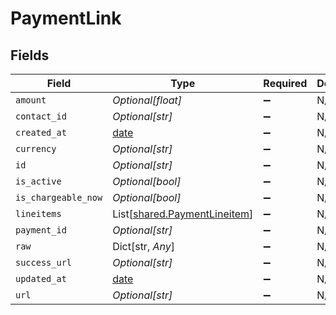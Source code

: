 # PaymentLink


## Fields

| Field                                                                  | Type                                                                   | Required                                                               | Description                                                            |
| ---------------------------------------------------------------------- | ---------------------------------------------------------------------- | ---------------------------------------------------------------------- | ---------------------------------------------------------------------- |
| `amount`                                                               | *Optional[float]*                                                      | :heavy_minus_sign:                                                     | N/A                                                                    |
| `contact_id`                                                           | *Optional[str]*                                                        | :heavy_minus_sign:                                                     | N/A                                                                    |
| `created_at`                                                           | [date](https://docs.python.org/3/library/datetime.html#date-objects)   | :heavy_minus_sign:                                                     | N/A                                                                    |
| `currency`                                                             | *Optional[str]*                                                        | :heavy_minus_sign:                                                     | N/A                                                                    |
| `id`                                                                   | *Optional[str]*                                                        | :heavy_minus_sign:                                                     | N/A                                                                    |
| `is_active`                                                            | *Optional[bool]*                                                       | :heavy_minus_sign:                                                     | N/A                                                                    |
| `is_chargeable_now`                                                    | *Optional[bool]*                                                       | :heavy_minus_sign:                                                     | N/A                                                                    |
| `lineitems`                                                            | List[[shared.PaymentLineitem](../../models/shared/paymentlineitem.md)] | :heavy_minus_sign:                                                     | N/A                                                                    |
| `payment_id`                                                           | *Optional[str]*                                                        | :heavy_minus_sign:                                                     | N/A                                                                    |
| `raw`                                                                  | Dict[str, *Any*]                                                       | :heavy_minus_sign:                                                     | N/A                                                                    |
| `success_url`                                                          | *Optional[str]*                                                        | :heavy_minus_sign:                                                     | N/A                                                                    |
| `updated_at`                                                           | [date](https://docs.python.org/3/library/datetime.html#date-objects)   | :heavy_minus_sign:                                                     | N/A                                                                    |
| `url`                                                                  | *Optional[str]*                                                        | :heavy_minus_sign:                                                     | N/A                                                                    |